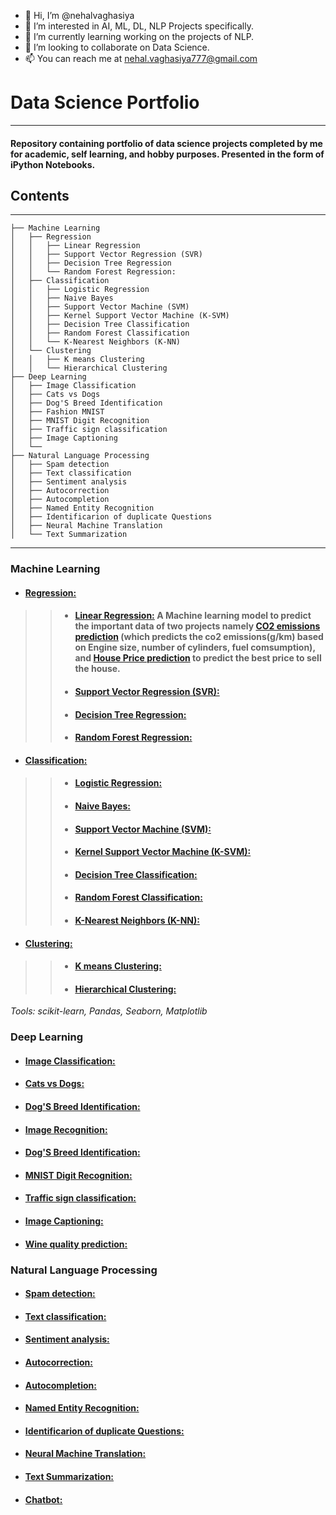 - 👋 Hi, I’m @nehalvaghasiya
- 👀 I’m interested in AI, ML, DL, NLP Projects specifically.
- 🌱 I’m currently learning working on the projects of NLP.
- 💞️ I’m looking to collaborate on Data Science.
- 📫 You can reach me at [nehal.vaghasiya777@gmail.com](mailto:nehal.vaghsiya777@gmail.com)

<!---
nehalvaghasiya/nehalvaghasiya is a ✨ special ✨ repository because its `README.md` (this file) appears on your GitHub profile.
You can click the Preview link to take a look at your changes.
--->
# **Data Science Portfolio**
---

#### Repository containing portfolio of data science projects completed by me for academic, self learning, and hobby purposes. Presented in the form of iPython Notebooks.

## **Contents**
---
```
├── Machine Learning
│   ├── Regression
│   │   ├── Linear Regression
│   │   ├── Support Vector Regression (SVR)
│   │   ├── Decision Tree Regression
│   │   └── Random Forest Regression:
│   ├── Classification
│   │   ├── Logistic Regression
│   │   ├── Naive Bayes
│   │   ├── Support Vector Machine (SVM)
│   │   ├── Kernel Support Vector Machine (K-SVM)
│   │   ├── Decision Tree Classification
│   │   ├── Random Forest Classification
│   │   └── K-Nearest Neighbors (K-NN)
│   └── Clustering
│   │   ├── K means Clustering
│   │   └── Hierarchical Clustering
├── Deep Learning
│   ├── Image Classification
│   ├── Cats vs Dogs
│   ├── Dog'S Breed Identification
│   ├── Fashion MNIST
│   ├── MNIST Digit Recognition
│   ├── Traffic sign classification
│   ├── Image Captioning
│   └── 
├── Natural Language Processing
│   ├── Spam detection
│   ├── Text classification
│   ├── Sentiment analysis
│   ├── Autocorrection
│   ├── Autocompletion
│   ├── Named Entity Recognition
│   ├── Identificarion of duplicate Questions
│   ├── Neural Machine Translation
│   └── Text Summarization
````

---
### **Machine Learning**

- #### **[Regression:](https://github.com/nehalvaghasiya/Data-Science-Portfolio/tree/main/Machine%20Learning/Regression)**
> > - #### **[Linear Regression:](https://github.com/nehalvaghasiya/Data-Science-Portfolio/tree/main/Machine%20Learning/Regression/Linear%20Regression)**   A Machine learning model to predict the important data of two projects namely [CO2 emissions prediction](https://github.com/nehalvaghasiya/Data-Science-Portfolio/tree/main/Machine%20Learning/Regression/Linear%20Regression/CO2%20emission%20prediction) (which predicts the co2 emissions(g/km) based on Engine size, number of cylinders, fuel comsumption), and [House Price prediction](https://github.com/nehalvaghasiya/Data-Science-Portfolio/tree/main/Machine%20Learning/Regression/Linear%20Regression/House%20Price%20Prediction) to predict the best price to sell the house.
> > - #### **[Support Vector Regression (SVR):](https://github.com/nehalvaghasiya/Data-Science-Portfolio/tree/main/Machine%20Learning/Regression/Support%20Vector%20Regression%20(SVR))**
> > - #### **[Decision Tree Regression:](https://github.com/nehalvaghasiya/Data-Science-Portfolio/tree/main/Machine%20Learning/Regression/Decision%20Tree%20Regression)**
> > - #### **[Random Forest Regression:](https://github.com/nehalvaghasiya/Data-Science-Portfolio/tree/main/Machine%20Learning/Regression/Random%20Forest%20Regression)**

- #### **[Classification:](https://github.com/nehalvaghasiya/Data-Science-Portfolio/tree/main/Machine%20Learning/Classification)**
> > - #### **[Logistic Regression:](https://github.com/nehalvaghasiya/Data-Science-Portfolio/tree/main/Machine%20Learning/Classification/Logistic%20Regression)**
> > - #### **[Naive Bayes:](https://github.com/nehalvaghasiya/Data-Science-Portfolio/tree/main/Machine%20Learning/Classification/Naive%20Bayes)**
> > - #### **[Support Vector Machine (SVM):](https://github.com/nehalvaghasiya/Data-Science-Portfolio/tree/main/Machine%20Learning/Classification/Support%20Vector%20Machine%20(SVM))**
> > - #### **[Kernel Support Vector Machine (K-SVM):](https://github.com/nehalvaghasiya/Data-Science-Portfolio/tree/main/Machine%20Learning/Classification/Kernel%20SVM)**
> > - #### **[Decision Tree Classification:](https://github.com/nehalvaghasiya/Data-Science-Portfolio/tree/main/Machine%20Learning/Classification/Decision%20Tree%20Classification)**
> > - #### **[Random Forest Classification:](https://github.com/nehalvaghasiya/Data-Science-Portfolio/tree/main/Machine%20Learning/Classification/Random%20Forest%20Classification)**
> > - #### **[K-Nearest Neighbors (K-NN):](https://github.com/nehalvaghasiya/Data-Science-Portfolio/tree/main/Machine%20Learning/Classification/K-Nearest%20Neighbors%20(K-NN))**

- #### **[Clustering:](https://github.com/nehalvaghasiya/Data-Science-Portfolio/tree/main/Machine%20Learning/Clustering)**
> > - #### **[K means Clustering:](https://github.com/nehalvaghasiya/Data-Science-Portfolio/tree/main/Machine%20Learning/Clustering/K%20means%20Clustering)**
> > - #### **[Hierarchical Clustering:](https://github.com/nehalvaghasiya/Data-Science-Portfolio/tree/main/Machine%20Learning/Clustering/Hierarchical%20Clustering)**


*Tools: scikit-learn, Pandas, Seaborn, Matplotlib*


### **Deep Learning**
- #### **[Image Classification:](http://github.com)**
- #### **[Cats vs Dogs:](http://github.com)**
- #### **[Dog'S Breed Identification:](http://github.com)**
- #### **[Image Recognition:](http://github.com)**
- #### **[Dog'S Breed Identification:](http://github.com)**
- #### **[MNIST Digit Recognition:](http://github.com)**
- #### **[Traffic sign classification:](http://github.com)**
- #### **[Image Captioning:](http://github.com)**
- #### **[Wine quality prediction:](http://github.com)**

### **Natural Language Processing**
- #### **[Spam detection:](https://github.com/nehalvaghasiya/Data-Science-Portfolio/tree/main/Natural%20Language%20Processing/Spam%20detection)**
- #### **[Text classification:](https://github.com/nehalvaghasiya/Data-Science-Portfolio/tree/main/Natural%20Language%20Processing/Text%20classification)**
- #### **[Sentiment analysis:](https://github.com/nehalvaghasiya/Data-Science-Portfolio/tree/main/Natural%20Language%20Processing/Sentiment%20analysis)**
- #### **[Autocorrection:](https://github.com/nehalvaghasiya/Data-Science-Portfolio/tree/main/Natural%20Language%20Processing/Autocorrection)**
- #### **[Autocompletion:](https://github.com/nehalvaghasiya/Data-Science-Portfolio/tree/main/Natural%20Language%20Processing/Autocompletion)**
- #### **[Named Entity Recognition:](https://github.com/nehalvaghasiya/Data-Science-Portfolio/tree/main/Natural%20Language%20Processing/Named%20Entity%20Recognition)**
- #### **[Identificarion of duplicate Questions:](https://github.com/nehalvaghasiya/Data-Science-Portfolio/tree/main/Natural%20Language%20Processing/Identificarion%20of%20duplicate%20Questions)**
- #### **[Neural Machine Translation:](https://github.com/nehalvaghasiya/Data-Science-Portfolio/tree/main/Natural%20Language%20Processing/Neural%20Machine%20Translation)**
- #### **[Text Summarization:](https://github.com/nehalvaghasiya/Data-Science-Portfolio/tree/main/Natural%20Language%20Processing/Text%20Summarization)**
- #### **[Chatbot:](https://github.com/nehalvaghasiya/Data-Science-Portfolio/tree/main/Natural%20Language%20Processing/Text%20Summarization/Chatbot)**
